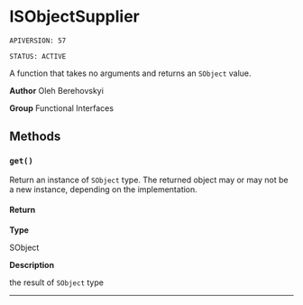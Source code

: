 # ISObjectSupplier

`APIVERSION: 57`

`STATUS: ACTIVE`

A function that takes no arguments and returns an `SObject` value.


**Author** Oleh Berehovskyi


**Group** Functional Interfaces

## Methods
### `get()`

Return an instance of `SObject` type. The returned object may or may not be a new instance, depending on the implementation.

#### Return

**Type**

SObject

**Description**

the result of `SObject` type

---

